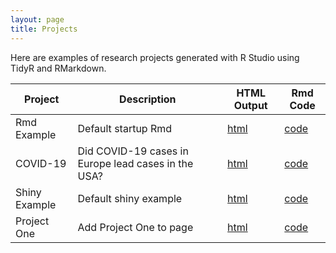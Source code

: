 ```yaml
---
layout: page
title: Projects
---
```


Here are examples of research projects generated with R Studio using TidyR and RMarkdown.

Project | Description | HTML Output | Rmd Code
--- | --- | --- | ---
Rmd Example | Default startup Rmd | [html](https://cjb16v.github.io/RmdExample/) | [code](https://github.com/cjb16v/RmdExample)
COVID-19 | Did COVID-19 cases in Europe lead cases in the USA? | [html](https://cjb16v.github.io/CovidData/) | [code](https://github.com/cjb16v/CovidData)
Shiny Example | Default shiny example | [html](https://datadogs87.shinyapps.io/shinyExample) | [code](https://github.com/datadogs87/shinyExample)
Project One | Add Project One to page | [html](https://github.com/cjb23v/Project-One) | [code](https://cjb23v.github.io/Project-One)